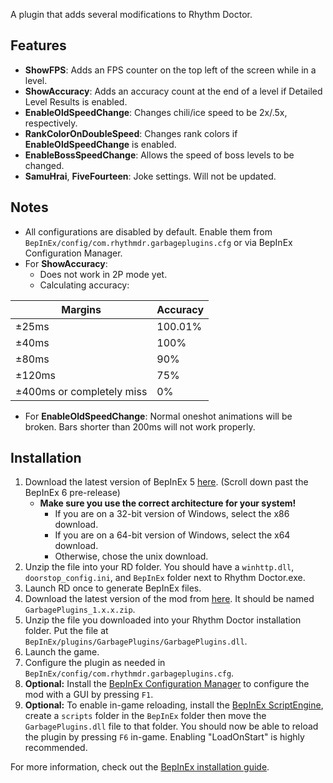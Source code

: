 A plugin that adds several modifications to Rhythm Doctor.

## Features

- **ShowFPS**: Adds an FPS counter on the top left of the screen while in a level.
- **ShowAccuracy**: Adds an accuracy count at the end of a level if Detailed Level Results is enabled.
- **EnableOldSpeedChange**: Changes chili/ice speed to be 2x/.5x, respectively.
- **RankColorOnDoubleSpeed**: Changes rank colors if **EnableOldSpeedChange** is enabled.
- **EnableBossSpeedChange**: Allows the speed of boss levels to be changed.
- **SamuHrai**, **FiveFourteen**: Joke settings. Will not be updated.

## Notes
- All configurations are disabled by default. Enable them from `BepInEx/config/com.rhythmdr.garbageplugins.cfg` or via BepInEx Configuration Manager.
- For **ShowAccuracy**:
  - Does not work in 2P mode yet.
  - Calculating accuracy:

| Margins | Accuracy |
| --- | --- |
| ±25ms | 100.01% |
| ±40ms | 100% |
| ±80ms | 90% |
| ±120ms | 75% |
| ±400ms or completely miss | 0% |
- For **EnableOldSpeedChange**: Normal oneshot animations will be broken. Bars shorter than 200ms will not work properly.

## Installation
1. Download the latest version of BepInEx 5 [here](https://github.com/BepInEx/BepInEx/releases). (Scroll down past the BepInEx 6 pre-release)
    - **Make sure you use the correct architecture for your system!**
      - If you are on a 32-bit version of Windows, select the x86 download.
      - If you are on a 64-bit version of Windows, select the x64 download. 
      - Otherwise, chose the unix download.
2. Unzip the file into your RD folder. You should have a `winhttp.dll`, `doorstop_config.ini`, and `BepInEx` folder next to Rhythm Doctor.exe.
3. Launch RD once to generate BepInEx files.
4. Download the latest version of the mod from [here](https://github.com/HellUser0/GarbagePlugins/releases). It should be named `GarbagePlugins_1.x.x.zip`.
5. Unzip the file you downloaded into your Rhythm Doctor installation folder. Put the file at `BepInEx/plugins/GarbagePlugins/GarbagePlugins.dll`.
6. Launch the game.
7. Configure the plugin as needed in `BepInEx/config/com.rhythmdr.garbageplugins.cfg`.
8. **Optional:** Install the [BepInEx Configuration Manager](https://github.com/BepInEx/BepInEx.ConfigurationManager) to configure the mod with a GUI by pressing `F1`.
9. **Optional:** To enable in-game reloading, install the [BepInEx ScriptEngine](https://github.com/BepInEx/BepInEx.Debug/releases/latest), create a `scripts` folder in the `BepInEx` folder then move the `GarbagePlugins.dll` file to that folder. You should now be able to reload the plugin by pressing `F6` in-game. Enabling "LoadOnStart" is highly recommended.

For more information, check out the [BepInEx installation guide](https://docs.bepinex.dev/articles/user_guide/installation/index.html).
